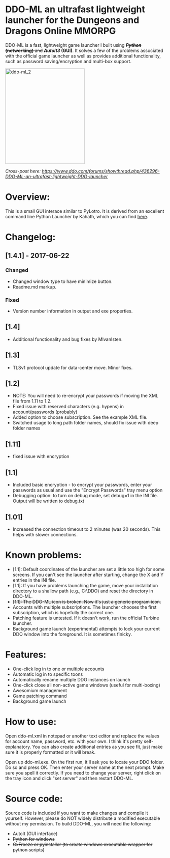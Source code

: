 # DDO-ML an ultrafast lightweight launcher for the Dungeons and Dragons Online MMORPG

DDO-ML is a fast, lightweight game launcher I built using ~~**_Python_ (networking)** and~~ **_AutoIt3_ (GUI)**.  It solves a few of the problems associated with the official game launcher as well as provides additional functionality, such as password saving/encryption and multi-box support.

<a href="https://raw.githubusercontent.com/traversc/DDO-ML/master/ddo-ml_21.png"><img src="https://raw.githubusercontent.com/traversc/DDO-ML/master/ddo-ml_21.png" alt="ddo-ml_2" width="250" height="300" class="aligncenter size-medium wp-image-87" /></a>

*Cross-post here: https://www.ddo.com/forums/showthread.php/436296-DDO-ML-an-ultrafast-lightweight-DDO-launcher*

# Overview:
This is a small GUI interace similar to PyLotro. It is derived from an excellent command line Python Launcher by Kahath, which you can find <a href="https://www.ddo.com/forums/showthread.php/382010-How-to-launch-DDO-from-command-line">here</a>.

# Changelog:
## [1.4.1] - 2017-06-22
### Changed
- Changed window type to have minimize button.
- Readme.md markup.

### Fixed
- Version number information in output and exe properties.

## [1.4]
- Additional functionality and bug fixes by MIvanIsten.

## [1.3]
- TLSv1 protocol update for data-center move.  Minor fixes.

## [1.2]
- NOTE: You will need to re-encrypt your passwords if moving the XML file from 1.11 to 1.2.
- Fixed issue with reserved characters (e.g. hypens) in account/passwords (probably)
- Added option to choose subscription. See the example XML file.
- Switched usage to long path folder names, should fix issue with deep folder names

## [1.11]
- fixed issue with encryption

## [1.1]
- Included basic encryption - to encrypt your passwords, enter your passwords as usual and use the "Encrypt Passwords" tray menu option
- Debugging option: to turn on debug mode, set debug=1 in the INI file. Output will be written to debug.txt

## [1.01]
- Increased the connection timeout to 2 minutes (was 20 seconds). This helps with slower connections.

# Known problems:
- [1.1]: Default coordinates of the launcher are set a little too high for some screens. If you can't see the launcher after starting, change the X and Y entries in the INI file.
- [1.1]: If you have problems launching the game, move your installation directory to a shallow path (e.g., C:\DDO) and reset the directory in DDO-ML.
- ~~[1.1]: The DDO-ML icon is broken. Now it's just a generic program icon.~~
- Accounts with multiple subscriptions. The launcher chooses the first subscription, which is hopefully the correct one.
- Patching feature is untested. If it doesn't work, run the official Turbine launcher.
- Background game launch (experimental) attempts to lock your current DDO window into the foreground. It is sometimes finicky.

# Features:
- One-click log in to one or multiple accounts
- Automatic log in to specific toons
- Automatically rename multiple DDO instances on launch
- One-click close all non-active game windows (useful for multi-boxing)
- Awesomium management
- Game patching command
- Background game launch

# How to use:
Open ddo-ml.xml in notepad or another text editor and replace the values for account name, password, etc. with your own. I think it's pretty self-explanatory. You can also create additional entries as you see fit, just make sure it is properly formatted or it will break.

Open up ddo-ml.exe. On the first run, it'll ask you to locate your DDO folder. Do so and press OK. Then enter your server name at the next prompt. Make sure you spell it correctly. If you need to change your server, right click on the tray icon and click "set server" and then restart DDO-ML.

# Source code:
Source code is included if you want to make changes and compile it yourself. However, please do NOT widely distribute a modified executable without my permission. To build DDO-ML, you will need the following:
- AutoIt (GUI interface)
- ~~Python for windows~~
- ~~CxFreeze or pyinstaller (to create windows executable wrapper for python scripts)~~
